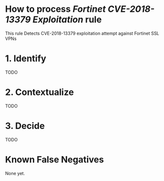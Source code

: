 # How to process *Fortinet CVE-2018-13379 Exploitation* rule
This rule Detects CVE-2018-13379 exploitation attempt against Fortinet SSL VPNs

# 1. Identify
TODO

# 2. Contextualize
TODO

# 3. Decide
TODO

# Known False Negatives
None yet.
